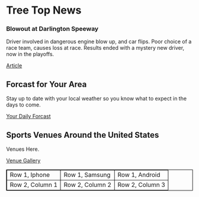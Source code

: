 <html>
  <body>
      <h1>Tree Top News </h1>
    <h3>Blowout at Darlington Speeway</h3>
      <p> Driver involved in dangerous engine blow up, and car flips. Poor choice of a race team, causes loss at race. Results ended with a mystery new driver, now in the playoffs.</p>
      <a href="Article.html">Article</a>
    <h2>Forcast for Your Area</h2>
      <p> Stay up to date with your local weather so you know what to expect in the days to come.</p>
      <a href="https://weather.com/weather/tenday/l/4b807770f7a9a68ab3236c14beec03d4f8471b97c32e6e9e972a36533e58559b" target="_blank">Your Daily Forcast</a>
    <h2>Sports Venues Around the United States</h2>
      <p>Venues Here.</p>
      <a href="Venues.html">Venue Gallery</a>
  </body>
  <br>
  <style>
    table, tr, td {
        border: 1px solid black;
    }
</style>

<table>
     <tr>
        <td>Row 1, Iphone</td>
        <td>Row 1, Samsung</td>
        <td>Row 1, Android</td>
    </tr>
     <tr>
        <td>Row 2, Column 1</td>
        <td>Row 2, Column 2</td>
        <td>Row 2, Column 3</td>
    </tr>
</table>
</html>
